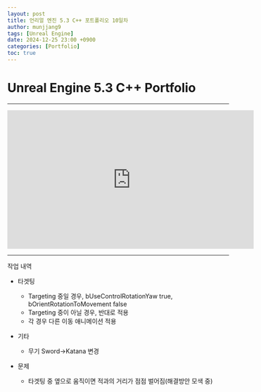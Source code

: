 ```yaml
---
layout: post
title: 언리얼 엔진 5.3 C++ 포트폴리오 10일차
author: munjjang9
tags: [Unreal Engine]
date: 2024-12-25 23:00 +0900
categories: [Portfolio]
toc: true
---
```


# Unreal Engine 5.3 C++ Portfolio

---

<iframe width="560" height="315" src="https://www.youtube.com/embed/OayisDgxTzo?si=OfQWacgq7XoFWohn" title="YouTube video player" frameborder="0" allow="accelerometer; autoplay; clipboard-write; encrypted-media; gyroscope; picture-in-picture; web-share" referrerpolicy="strict-origin-when-cross-origin" allowfullscreen></iframe>

---

작업 내역

- 타겟팅
    - Targeting 중일 경우, bUseControlRotationYaw true, bOrientRotationToMovement false
    - Targeting 중이 아닐 경우, 반대로 적용
    - 각 경우 다른 이동 애니메이션 적용

- 기타
    - 무기 Sword->Katana 변경

- 문제
    - 타겟팅 중 옆으로 움직이면 적과의 거리가 점점 벌어짐(해결방안 모색 중)